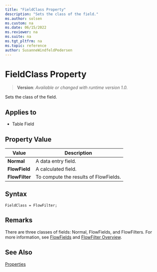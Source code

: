 ```yaml
---
title: "FieldClass Property"
description: "Sets the class of the field."
ms.author: solsen
ms.custom: na
ms.date: 06/15/2022
ms.reviewer: na
ms.suite: na
ms.tgt_pltfrm: na
ms.topic: reference
author: SusanneWindfeldPedersen
---
```

[//]: # (START>DO_NOT_EDIT)
[//]: # (IMPORTANT:Do not edit any of the content between here and the END>DO_NOT_EDIT.)
[//]: # (Any modifications should be made in the .xml files in the ModernDev repo.)
# FieldClass Property
> **Version**: _Available or changed with runtime version 1.0._

Sets the class of the field.

## Applies to
-   Table Field

## Property Value

|Value|Description|
|-----------|---------------------------------------|
|**Normal**|A data entry field.|
|**FlowField**|A calculated field.|
|**FlowFilter**|To compute the results of FlowFields.|

[//]: # (IMPORTANT: END>DO_NOT_EDIT)

## Syntax

```AL
FieldClass = FlowFilter;
```  

## Remarks  

There are three classes of fields: Normal, FlowFields, and FlowFilters. For more information, see [FlowFields](../devenv-flowfields.md) and [FlowFilter Overview](../devenv-flowfilter-overview.md).  
  
## See Also
  
[Properties](devenv-properties.md)   
 